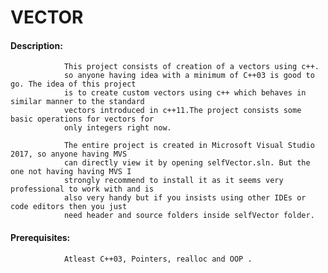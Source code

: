# VECTOR

#### Description: 
                This project consists of creation of a vectors using c++.
                so anyone having idea with a minimum of C++03 is good to go. The idea of this project
                is to create custom vectors using c++ which behaves in similar manner to the standard
                vectors introduced in c++11.The project consists some basic operations for vectors for
                only integers right now.
                
                The entire project is created in Microsoft Visual Studio 2017, so anyone having MVS
                can directly view it by opening selfVector.sln. But the one not having having MVS I
                strongly recommend to install it as it seems very professional to work with and is
                also very handy but if you insists using other IDEs or code editors then you just 
                need header and source folders inside selfVector folder. 
                
#### Prerequisites: 
                Atleast C++03, Pointers, realloc and OOP .
